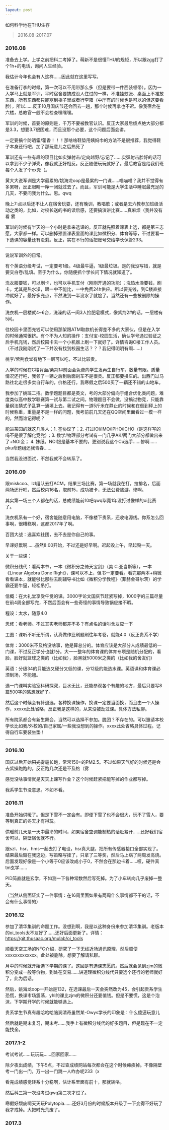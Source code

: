 ```yaml
---
layout: post
---
```


如何科学地在THU生存

<!-- more -->

> 2016.08-2017.07

### 2016.08

准备去上学。上学之前把科二考掉了。萌新不是很懂THU的规矩，所以跟zgg打了个1h+的电话，询问人生经验。

我估计今年也会有人这样……因此就在这里写写。

在准备行李的时候，第一次可以不用带那么多（但是要带一件西装领带）。因为一入学马上就是军训，平时宿舍要搞成没人住过的一样，不准挂蚊张、桌面上不准放东西，所有东西都只能塞到柜子里或者行李箱（中厅有的时候也是可以的但这要看脸），所以……反正10月国庆节还会回去一趟，那个时候再拿也不迟。像我宿舍在六楼，总教官一般不会检查嘿嘿嘿。

军训的时候，首要的原则是，千万不要被教官认识。反正大家最后绩点绝大部分都是3.3，想要3.7很困难，而且没那个必要，这个问题后面会讲。

一定要搞个防晒霜/藿香！！！那啥啥鞋垫用姨妈巾的方法不是很推荐，我觉得鞋子本身还行吧，加了那玩意儿之后热死了

军训还有一些有趣的项目比如实弹射击/定向越野/忘记了……实弹射击脸好的话可以拿到不少子弹壳，像我就正好相反。反正随便玩玩就好了。最后教官是给我们班每个人发了个xx壳（。

黄大大说军训是大学最累的/姚海龙oop是最累的一门课……喵喵喵？我并不觉得有多累呀，反正眼睛一睁一闭就过去了。而且，军训可能是大学生活中睡眠最充足的几天，不要问我为什么。恩。qwq

晚上7:点以后还不让人在宿舍玩耍，还有晚训，教唱歌；或者是去六教参加班级活动之类的，比如，对校长送的书的读后感，还要搞演讲比赛……真麻烦（我并没有看 雾

军训的时候有半天的一个小时是拿来选课的。反正就先照着课表上选，都是第三志愿，大家都一样。可以删掉预置课表里面的课比如微积分、体育等等，不过要看一下选课的容量还有没剩。反正，实在不行的话把账号交给学长保管233。

----

说说军训外的日常。

有个英语分级考试，一定要考1级。4级最牛逼，1级最垃圾。是的我没写错，就是要交白卷/乱填。至于为什么，你随便抓个学长问下情况就知道了。

洗衣服要钱，可以刷卡，也可以手机支付（刚刚开通的功能）；洗热水澡要钱，刷卡。尤其是热水澡，跟一中不能比，一中免费24h供应。所以要充钱，到C楼直接冲就好了。最好多充点，不然洗到一半没水了就尬了。当然还有一些被删除的操作。

洗衣机一层楼就4~6台，洗澡的话一间3人捡肥皂模式，像紫荆2#的话，一层楼有5间。

往校园卡里面充钱可以使用那架跟ATM取款机长得差不多的大家伙，但是在入学的时候通常很挤。有个不为人知的操作：支付宝-校园生活，确认学号通过验证之后手机充钱，然后校园卡去一个小机器上刷一下就好了。详情咨询C楼工作人员。（不过我刚刚试了一下并没有找到校园生活？？？我记得明明有啊……）

桃李/紫荆食堂有地下一层可以吃，不过比较贵。

入学的时候在C楼背面/紫荆1#前面会免费向学生发再生自行车，数量有限。质量情况还行吧，我领了一辆之后到后面刹车不是很灵。反正都要换车的。出西门过马路往北走很多卖自行车的，价格还行。我寒假之后500买了一辆还不错的山地车。

我参加了姚班二招。数学题题目都是英文，考的大部分偏向于组合优化类问题，难度类似高中数学联赛第一试与第二试之间。物理题目不会做，没搞过物竞，只能靠量纲法猜式子乱算一通填上去。我记得有一道5斤米在静止的时候和在倒到秤上的时候称重，重量是不是一样的问题，我考前前几天还在QQ空间里面看过一模一样的，然而谁记得呢？

能进茶园的就这几类人：1. 签协议了；2. 打过IOI/IMO/IPHO/ICHO（是这样写的吗不是很了解化竞党）；3. 数学/物理部分考试有一门几乎AK/两门大部分都做出来了+NOI金； 4. 妹纸。NOI银是基本不要的，更别说我这个Cu选手……惨啊……pku命题组还我青春……

当然我没进面试，不然我就不会转系了。

### 2016.09

跟miskcoo、lzl组队去打ACM，结果三场比赛，第一场就我在打，拉排名，后面两场还行吧，然后校内16名，取前15，成功被卡，无法公费旅游。惨啊。

其实第一场三个人都在的话，总成绩能前10吧qwq毕竟1年没打过像样的oi比赛了。

洗衣机系有一个好，宿舍能随意用电脑，不像楼下贵系，还收电源线。你系怎么回事啊，很糟糕啊，这都2017年了啊。

百团大战：选喜欢社团，去不去是你自己的事。

早课好累啊……虽然8:00开始，不过还是好早啊。迟起毁上午，早起毁一天。

关于一些课：

微积分线代：看两本书，一本《微积分之倚天宝剑》（美 C.亚当斯等），一本《Linear Algebra Done Right》，课可以不上，但书一定要看。看完那两本+稍微看看课本，就能够比那些去刷辅导书比如《微积分学教程》（菲赫金哥尔茨）的学霸还要牛逼，轻松吊打。

信概：在大礼堂享受午觉的课。3000字论文国庆节赶紧写掉，1000字的三篇尽量在前4周全部写完，不然后面会有一些奇怪的事情导致锅应接不暇。

程设：太水，随意4.0

思修：看老师。不过其实老师都差不多？有点名的话叫舍友应一下

工图：课听不听无所谓，认真做作业刷题刷往年考卷，就能4.0（反正贵系不学）

体育：3000米不及格没啥事，他是算总分的。体育应该是大部分人成绩最低的一门课，不过反正学分也就1分。大一一整年的体育课的体育专项是随机分配的，看脸，脸好就篮球之类的（比如我），脸黑就5000米之类的（比如我的舍友们）

英语：分级34的只能选又硬分又低的课，分12级的能选水课。英语课和体育课必须到场，不能翘。

选一门课叫实验室科研探究，巨水无比，还能参观各个有趣的地方，最后只要写8篇500字的感想就好了。

然后这个时候会有补退选，各种换课操作，换课一定要当面换，而且由一个人操作，xxxxx此处省略，反正我是这样的，从来没被劫过课。具体方法私聊。

所有院系都会有新生舞会。当然可以选择不参加。脱团？不存在的。可以邀请本校学长比如我/外校的/自己家属/一些我没想到的操作。xxxx此处省略具体过程。记得自行车要装坐垫！

----

### 2016.10

国庆过后开始<s>阳光</s>雾霾长跑，常常150+的PM2.5。不过如果天气好的时候还是会去紫操跑跑的。反正跑几次还是不及格（雾

感觉没啥事情就是天天上课写作业？这个时候赶紧把能写掉的作业都写掉。

我系学生节没意思。不如不看。

### 2016.11

准备开始供暖了。但是下雪不一定会有。即便下雪了也不会很大，玩不了雪人，要等到真正的冬天才有得玩。

供暖前几天是一天中最冷的时间，如果宿舍空调能制热的话赶紧开……还好我们宿舍可以，隔壁宿舍就不行。

跟szl、hsr、hms一起去打了电设，hsr真大腿，把所有传感器接口全部实现了。结果最后毁在我这边，写策略写挂了，只拿了三等奖，然后马上病了两周发高烧。后面发现好像是一个小等于0应该改成小于0，不然会在那边卡着……哎，硬件真tm玄学……

PID简直就是玄学，不如测一下各种常数然后写死掉。为了小车转向几乎废掉一整天。

（当然从侧面证实了一件事情：在16周里面如果有两周什么事情都不干的话，不会有什么事情的）

### 2016.12

参加了清华集训的命题工作。没想到啊，我是以这种身份来参加清华集训。老版本的oi\_tools太不友好了……还好后面更新了。详情：https://git.thusaac.org/mulab/oi_tools

顺着天空工场的NFC介绍，研究了一下无线近场通讯原理，然后顺便xxxxxxxxxxxxx。此处被删除，想要了解请私聊。

月中的时候就开始选下学期的课了。这回是有选课志愿的。然后就会见到zjm的微积分变成一般等价物，到处在交易……讲道理微积分线代只要选个还行的老师就好了，此为后话。

然后，姚海龙oop一开始是132，在选课最后一天会突然改为45，会引起贵系学生恐慌，换课市场震荡，yhl的课比zjm的微积分还要值钱。但是不要慌，这是个泡沫，下学期开学的时候就能够选上。

贵系学生节真有趣哈哈哈脑洞清奇虽然某-Owys学长的印象是：什么傻逼玩意儿

然后就是期末复习，期末考……我手上有微积分线代的好多题目，但是现在不一定能找全。

### 2017.1-2

考试考试……玩玩玩……回家回家……

除夕夜出成绩，下午5点，不过查成绩网站每次都会在这个时候瘫痪掉。不像隔壁考一门出一门，万一出一门跳一人咋办呢233（x

看完成绩感觉转系十分稳啊，估计系里面有前十，那就转咯。

然后科三第一次没考过qwq第二次才过了。

寒假好颓废啊天天玩Polytopia……还好3月份的时候版本升级了一下变得不好玩了我才戒掉。大把时光荒废了。

### 2017.3



